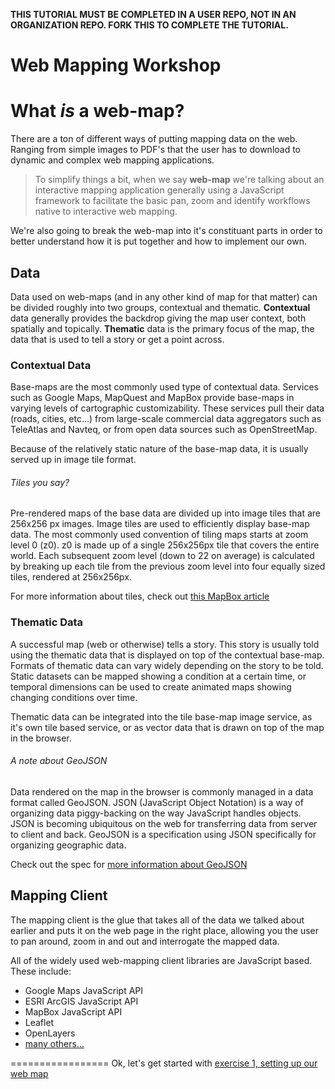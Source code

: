 **THIS TUTORIAL MUST BE COMPLETED IN A USER REPO, NOT IN AN ORGANIZATION REPO. FORK THIS TO COMPLETE THE TUTORIAL.**

Web Mapping Workshop
====================

# What _is_ a web-map?

There are a ton of different ways of putting mapping data on the web.  Ranging from simple images to PDF's that the user has to download to dynamic and complex web mapping applications.

> To simplify things a bit, when we say **web-map** we're talking about an interactive mapping application generally using a JavaScript framework to facilitate the basic pan, zoom and identify workflows native to interactive web mapping.

We're also going to break the web-map into it's constituant parts in order to better understand how it is put together and how to implement our own.

## Data

Data used on web-maps (and in any other kind of map for that matter) can be divided roughly into two groups, contextual and thematic.  **Contextual** data generally provides the backdrop giving the map user context, both spatially and topically.  **Thematic** data is the primary focus of the map, the data that is used to tell a story or get a point across.

### Contextual Data

Base-maps are the most commonly used type of contextual data.  Services such as Google Maps, MapQuest and MapBox provide base-maps in varying levels of cartographic customizability.  These services pull their data (roads, cities, etc...) from large-scale commercial data aggregators such as TeleAtlas and Navteq, or from open data sources such as OpenStreetMap.

Because of the relatively static nature of the base-map data, it is usually served up in image tile format.

###### Tiles you say?

Pre-rendered maps of the base data are divided up into image tiles that are 256x256 px images.  Image tiles are used to efficiently display base-map data.  The most commonly used convention of tiling maps starts at zoom level 0 (z0).  z0 is made up of a single 256x256px tile that covers the entire world.  Each subsequent zoom level (down to 22 on average) is calculated by breaking up each tile from the previous zoom level into four equally sized tiles, rendered at 256x256px.

For more information about tiles, check out [this MapBox article](https://www.mapbox.com/foundations/how-web-maps-work/)

### Thematic Data

A successful map (web or otherwise) tells a story.  This story is usually told using the thematic data that is displayed on top of the contextual base-map.  Formats of thematic data can vary widely depending on the story to be told.  Static datasets can be mapped showing a condition at a certain time, or temporal dimensions can be used to create animated maps showing changing conditions over time.  

Thematic data can be integrated into the tile base-map image service, as it's own tile based service, or as vector data that is drawn on top of the map in the browser.

###### A note about GeoJSON

Data rendered on the map in the browser is commonly managed in a data format called GeoJSON.  JSON (JavaScript Object Notation) is a way of organizing data piggy-backing on the way JavaScript handles objects.  JSON is becoming ubiquitous on the web for transferring data from server to client and back.  GeoJSON is a specification using JSON specifically for organizing geographic data.

Check out the spec for [more information about GeoJSON](http://www.geojson.org)

## Mapping Client

The mapping client is the glue that takes all of the data we talked about earlier and puts it on the web page in the right place, allowing you the user to pan around, zoom in and out and interrogate the mapped data.

All of the widely used web-mapping client libraries are JavaScript based.  These include:

* Google Maps JavaScript API
* ESRI ArcGIS JavaScript API
* MapBox JavaScript API
* Leaflet
* OpenLayers
* [many others...](http://techslides.com/50-javascript-libraries-and-plugins-for-maps/)

=================
Ok, let's get started with [exercise 1, setting up our web map](https://github.com/willbreitkreutz/web_mapping_workshop/blob/gh-pages/exercise1_getting_set_up.md)
